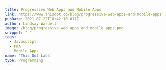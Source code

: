 ```yaml
---
title: Progressive Web Apps and Mobile Apps
link: https://www.thisdot.co/blog/progressive-web-apps-and-mobile-apps
pubDate: 2021-07-22T18:42:10.011Z
author: Lindsay Wardell
image: /blog/progressive_web_apps_and_mobile_apps.png
snippet: " "
tags:
  - Javascript
  - PWA
  - Mobile Apps
name: 'This Dot Labs'
type: Programming
---
```

